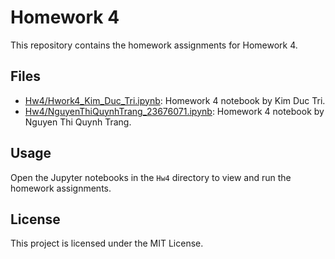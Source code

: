 # Homework 4

This repository contains the homework assignments for Homework 4.

## Files

- [Hw4/Hwork4_Kim_Duc_Tri.ipynb](Hw4/Hwork4_Kim_Duc_Tri.ipynb): Homework 4 notebook by Kim Duc Tri.
- [Hw4/NguyenThiQuynhTrang_23676071.ipynb](Hw4/NguyenThiQuynhTrang_23676071.ipynb): Homework 4 notebook by Nguyen Thi Quynh Trang.

## Usage

Open the Jupyter notebooks in the `Hw4` directory to view and run the homework assignments.

## License

This project is licensed under the MIT License.
